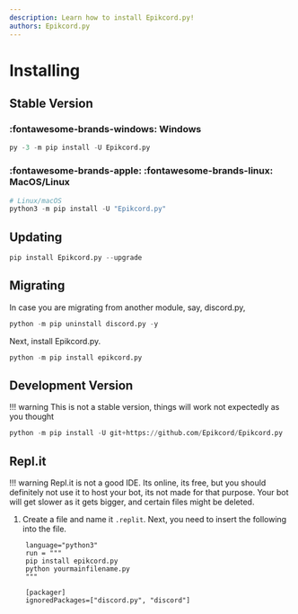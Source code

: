 ```yaml
---
description: Learn how to install Epikcord.py!
authors: Epikcord.py
---
```


# Installing

## Stable Version

### :fontawesome-brands-windows: Windows

```python
py -3 -m pip install -U Epikcord.py
```

### :fontawesome-brands-apple: :fontawesome-brands-linux: MacOS/Linux

```python
# Linux/macOS
python3 -m pip install -U "Epikcord.py"
```

## Updating

```python
pip install Epikcord.py --upgrade
```

## Migrating

In case you are migrating from another module, say, discord.py,
```python
python -m pip uninstall discord.py -y
```

Next, install Epikcord.py.


```python
python -m pip install epikcord.py
```

## Development Version

!!! warning
    This is not a stable version, things will work not expectedly as you thought

```python
python -m pip install -U git+https://github.com/Epikcord/Epikcord.py
```

## Repl.it

!!! warning
    Repl.it is not a good IDE. Its online, its free, but you should definitely not use it to host your bot, its not made for that purpose. Your bot will get slower as it gets bigger, and certain files might be deleted.
    
1. Create a file and name it `.replit`.
Next, you need to insert the following into the file.
``` hl_lines="3"
	language="python3"
	run = """
	pip install epikcord.py
	python yourmainfilename.py
	"""

	[packager]
	ignoredPackages=["discord.py", "discord"]
```

